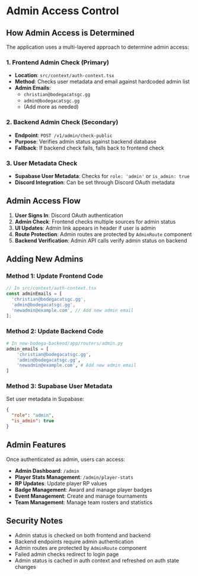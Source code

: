 # Admin Access Control

## How Admin Access is Determined

The application uses a multi-layered approach to determine admin access:

### 1. **Frontend Admin Check (Primary)**

- **Location**: `src/context/auth-context.tsx`
- **Method**: Checks user metadata and email against hardcoded admin list
- **Admin Emails**:
  - `christian@bodegacatsgc.gg`
  - `admin@bodegacatsgc.gg`
  - (Add more as needed)

### 2. **Backend Admin Check (Secondary)**

- **Endpoint**: `POST /v1/admin/check-public`
- **Purpose**: Verifies admin status against backend database
- **Fallback**: If backend check fails, falls back to frontend check

### 3. **User Metadata Check**

- **Supabase User Metadata**: Checks for `role: 'admin'` or `is_admin: true`
- **Discord Integration**: Can be set through Discord OAuth metadata

## Admin Access Flow

1. **User Signs In**: Discord OAuth authentication
2. **Admin Check**: Frontend checks multiple sources for admin status
3. **UI Updates**: Admin link appears in header if user is admin
4. **Route Protection**: Admin routes are protected by `AdminRoute` component
5. **Backend Verification**: Admin API calls verify admin status on backend

## Adding New Admins

### Method 1: Update Frontend Code

```typescript
// In src/context/auth-context.tsx
const adminEmails = [
  'christian@bodegacatsgc.gg',
  'admin@bodegacatsgc.gg',
  'newadmin@example.com', // Add new admin email
];
```

### Method 2: Update Backend Code

```python
# In new-bodega-backend/app/routers/admin.py
admin_emails = [
    'christian@bodegacatsgc.gg',
    'admin@bodegacatsgc.gg',
    'newadmin@example.com', # Add new admin email
]
```

### Method 3: Supabase User Metadata

Set user metadata in Supabase:

```json
{
  "role": "admin",
  "is_admin": true
}
```

## Admin Features

Once authenticated as admin, users can access:

- **Admin Dashboard**: `/admin`
- **Player Stats Management**: `/admin/player-stats`
- **RP Updates**: Update player RP values
- **Badge Management**: Award and manage player badges
- **Event Management**: Create and manage tournaments
- **Team Management**: Manage team rosters and statistics

## Security Notes

- Admin status is checked on both frontend and backend
- Backend endpoints require admin authentication
- Admin routes are protected by `AdminRoute` component
- Failed admin checks redirect to login page
- Admin status is cached in auth context and refreshed on auth state changes
